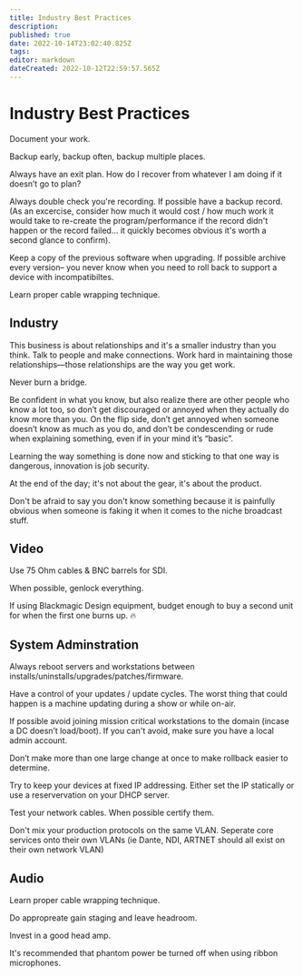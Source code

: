 ```yaml
---
title: Industry Best Practices
description: 
published: true
date: 2022-10-14T23:02:40.825Z
tags: 
editor: markdown
dateCreated: 2022-10-12T22:59:57.565Z
---
```


# Industry Best Practices

Document your work.

Backup early, backup often, backup multiple places.

Always have an exit plan. How do I recover from whatever I am doing if it doesn’t go to plan?
 
Always double check you're recording. If possible have a backup record. (As an excercise, consider how much it would cost / how much work it would take to re-create the program/performance if the record didn't happen or the record failed... it quickly becomes obvious it's worth a second glance to confirm).

Keep a copy of the previous software when upgrading. If possible archive every version– you never know when you need to roll back to support a device with incompatibiltes.

Learn proper cable wrapping technique.

## Industry

This business is about relationships and it's a smaller industry than you think. Talk to people and make connections. Work hard in maintaining those relationships—those relationships are the way you get work.

Never burn a bridge.

Be confident in what you know, but also realize there are other people who know a lot too, so don’t get discouraged or annoyed when they actually do know more than you.
On the flip side, don’t get annoyed when someone doesn’t know as much as you do, and don’t be condescending or rude when explaining something, even if in your mind it’s “basic”.

Learning the way something is done now and sticking to that one way is dangerous, innovation is job security.

At the end of the day; it's not about the gear, it's about the product.

Don't be afraid to say you don't know something because it is painfully obvious when someone is faking it when it comes to the niche broadcast stuff.

## Video
 
Use 75 Ohm cables & BNC barrels for SDI.

When possible, genlock everything.

If using Blackmagic Design equipment, budget enough to buy a second unit for when the first one burns up. 🔥

## System Adminstration
Always reboot servers and workstations between installs/uninstalls/upgrades/patches/firmware.

Have a control of your updates / update cycles. The worst thing that could happen is a machine updating during a show or while on-air.

If possible avoid joining mission critical workstations to the domain (incase a DC doesn’t load/boot). If you can't avoid, make sure you have a local admin account.

Don’t make more than one large change at once to make rollback easier to determine.

Try to keep your devices at fixed IP addressing. Either set the IP statically or use a reservervation on your DHCP server.

Test your network cables. When possible certify them.

Don't mix your production protocols on the same VLAN. Seperate core services onto their own VLANs (ie Dante, NDI, ARTNET should all exist on their own network VLAN)

## Audio
Learn proper cable wrapping technique.

Do appropreate gain staging and leave headroom.

Invest in a good head amp.

It's recommended that phantom power be turned off when using ribbon microphones.

